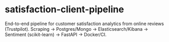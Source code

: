 # satisfaction-client-pipeline
End-to-end pipeline for customer satisfaction analytics from online reviews (Trustpilot). Scraping → Postgres/Mongo → Elasticsearch/Kibana → Sentiment (scikit-learn) → FastAPI → Docker/CI.
